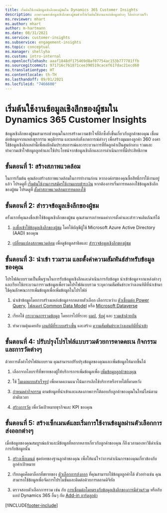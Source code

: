```yaml
---
title: เริ่มต้นใช้งานข้อมูลเชิงลึกของผู้ชมใน Dynamics 365 Customer Insights
description: ภาพรวมของข้อมูลเชิงลึกของผู้ชมช่วยให้เริ่มต้นใช้งานแหล่งข้อมูลต่างๆ ได้อย่างรวดเร็ว
ms.reviewer: mhart
ms.author: mhart
author: m-hartmann
ms.date: 08/31/2021
ms.service: customer-insights
ms.subservice: engagement-insights
ms.topic: conceptual
ms.manager: shellyha
ms.custom: intro-internal
ms.openlocfilehash: aaaf1848df175469d8af07754ac153b777781ffb
ms.sourcegitcommit: 971716c761871cee390519cacef617dac21ecd60
ms.translationtype: HT
ms.contentlocale: th-TH
ms.lasthandoff: 09/01/2021
ms.locfileid: "7466600"
---
```

# <a name="get-started-with-dynamics-365-customer-insights-audience-insights-capability"></a>เริ่มต้นใช้งานข้อมูลเชิงลึกของผู้ชมใน Dynamics 365 Customer Insights

ข้อมูลเชิงลึกของผู้ชมสามารถช่วยคุณในการสร้างความเข้าใจที่ลึกซึ้งยิ่งขึ้นเกี่ยวกับลูกค้าของคุณ เชื่อมต่อข้อมูลจากแหล่งธุรกรรม พฤติกรรม และแหล่งสังเกตการณ์ต่างๆ เพื่อสร้างมุมมองลูกค้า 360 องศา ใช้ข้อมูลเชิงลึกเหล่านี้เพื่อผลักดันประสบการณ์และกระบวนการที่ยึดลูกค้าเป็นศูนย์กลาง รวมและทำความเข้าใจข้อมูลลูกค้าและใช้ประโยชน์จากข้อมูลเชิงลึกและการดำเนินการที่มีประสิทธิภาพ

## <a name="step-1-create-an-environment"></a>ขั้นตอนที่ 1: สร้างสภาพแวดล้อม

ในการเริ่มต้น คุณต้องสร้างสภาพแวดล้อมในการทำงานก่อน หากองค์กรของคุณซื้อสิทธิ์การใช้งานอยู่แล้ว โปรดดูที่ [เริ่มต้นใช้งานการสมัครใช้งานแบบชำระเงิน](get-started-paid.md) หากต้องการเริ่มการทดลองใช้ข้อมูลเชิงลึกของผู้ชม โปรดดูที่ [ตั้งค่าสภาพแวดล้อมการทดลองใช้](get-started-trial.md) 

## <a name="step-2-explore-audience-insights"></a>ขั้นตอนที่ 2: สำรวจข้อมูลเชิงลึกของผู้ชม

ครั้งแรกที่คุณลงชื่อเข้าใช้ข้อมูลเชิงลึกของผู้ชม คุณสามารถกำหนดค่าการตั้งค่าและสำรวจผลิตภัณฑ์ได้

1. [ลงชื่อเข้าใช้ข้อมูลเชิงลึกของผู้ชม](https://home.ci.ai.dynamics.com) โดยใช้บัญชีผู้ใช้ Microsoft Azure Active Directory (AAD) ของคุณ

1. [เปลี่ยนแปลงสภาพแวดล้อม](manage-environments.md#switch-environments) เพื่อดูข้อมูลสาธิตและ [สำรวจข้อมูลเชิงลึกของผู้ชม](home.md)

##  <a name="step-3-ingest-unify-and-set-up-relationships-for-your-data"></a>ขั้นตอนที่ 3: นำเข้า รวมรวม และตั้งค่าความสัมพันธ์สำหรับข้อมูลของคุณ

โปรไฟล์แบบรวมเป็นพื้นฐานในการรับข้อมูลเชิงลึกและดำเนินการกับข้อมูล นำเข้าข้อมูลจากแหล่งต่างๆ และเรียกใช้กระบวนการรวมข้อมูลเพื่อรวมโปรไฟล์แบบรวม ระบุความสัมพันธ์ระหว่างเอนทิตีที่นำเข้ามา ใช้คุณลักษณะการเพิ่มข้อมูลเพื่อเพิ่มข้อมูลในโปรไฟล์ 

1. นำเข้าข้อมูลโดยการสร้างแหล่งข้อมูลจากหลายตัวเลือก เลือกระหว่าง [ตัวเชื่อมต่อ Power Query](connect-power-query.md), [โฟลเดอร์ Common Data Model](connect-common-data-model.md) หรือ [Microsoft Dataverse](connect-common-data-service-lake.md) 

1. เรียกใช้ [กระบวนการรวมข้อมูล](data-unification.md) โดยการไปที่ระยะ [แมป](map-entities.md), [จับคู่](match-entities.md) และ [รวมเข้าด้วยกัน](merge-entities.md)

1. ทำความคุ้นเคยกับ [เอนทิตีที่ระบบสร้างขึ้น](entities.md) และสร้าง [ความสัมพันธ์ระหว่างเอนทิตีที่นำเข้า](relationships.md)
    
## <a name="step-4-enhance-unified-profiles-with-predictions-activities-and-measures"></a>ขั้นตอนที่ 4: ปรับปรุงโปรไฟล์แบบรวมด้วยการคาดคะเน กิจกรรม และการวัดต่างๆ

ด้วยการตั้งค่าโปรไฟล์แบบรวม คุณสามารถปรับปรุงข้อมูลของคุณและเพิ่มข้อมูลให้มากขึ้นได้

1. เลือกจากไลบรารีที่ขยายของผู้ให้บริการการเพิ่มข้อมูลเพื่อ [เพิ่มข้อมูลลูกค้าของคุณ](enrichment-hub.md)

1. ใช้ [โมเดลแบบสำเร็จรูป](predictions-overview.md) เพื่อคาดคะเนแนวโน้มการเลิกใช้บริการหรือรายได้ที่คาดหวัง

1. [กำหนดค่ากิจกรรม](activities.md) ตามข้อมูลที่นำเข้าและแสดงภาพการโต้ตอบกับลูกค้าของคุณในไทม์ไลน์ตามลำดับเวลา 

1. [สร้างการวัด](measures.md) เพื่อวัดเป้าหมายธุรกิจและ KPI ของคุณ
 
## <a name="step-5-create-segments-and-activate-data-through-various-export-options"></a>ขั้นตอนที่ 5: สร้างเซ็กเมนต์และเริ่มการใช้งานข้อมูลผ่านตัวเลือกการส่งออกต่างๆ

เมื่อข้อมูลของคุณสมบูรณ์แล้วและมีข้อมูลที่หลากหลายเกี่ยวกับลูกค้าของคุณ ก็ถึงเวลามองหาวิธีดำเนินการกับข้อมูลนั้น 

1. [สร้างเซ็กเมนต์](segments.md) ชุดย่อยของฐานลูกค้าของคุณ เพื่อให้แน่ใจว่าการดำเนินการของคุณเกี่ยวข้องกับลูกค้าเป้าหมาย

1. เรียกดูแค็ตตาล็อกที่ขยายของ [ตัวเลือกการส่งออก](export-destinations.md) ที่คุณสามารถใช้ข้อมูลลูกค้าได้ ตัวอย่างเช่น คุณสามารถใช้ข้อมูลเพื่อจัดการโปรโมชั่นและติดต่อด้วยการตลาดดิจิทัล

1. ตรวจสอบตัวเลือกการรวม เช่น กับ [การเชื่อมต่อโดยตรงกับข้อมูลเชิงลึกของการมีส่วนร่วม](../engagement-insights/integrate-audience-insights-engagement-insights.md) หรือกับแอป Dynamics 365 อื่นๆ กับ [Add-in การ์ดลูกค้า](customer-card-add-in.md)  


[!INCLUDE[footer-include](../includes/footer-banner.md)]
